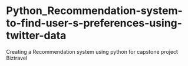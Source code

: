 # Python_Recommendation-system-to-find-user-s-preferences-using-twitter-data
Creating a Recommendation system using python for capstone project Biztravel
